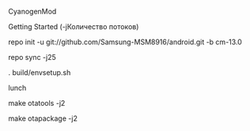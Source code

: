 CyanogenMod

Getting Started (-jКоличество потоков)

repo init -u git://github.com/Samsung-MSM8916/android.git -b cm-13.0

repo sync -j25

. build/envsetup.sh

lunch

make otatools -j2

make otapackage -j2
